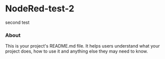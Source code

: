 NodeRed-test-2
==============

second test

### About

This is your project's README.md file. It helps users understand what your
project does, how to use it and anything else they may need to know.